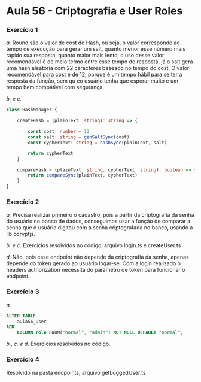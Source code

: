 # Aula 56 - Criptografia e User Roles

### Exercício 1

_a._ Round são o valor de cost do Hash, ou seja, o valor corresponde ao tempo de execução para gerar um salt, quanto menor esse número mais rápido sua resposta, quanto maior mais lento, o uso desse valor recomendável é de meio termo entre esse tempo de resposta, já o salt gera uma hash aleatória com 22 caracteres baseado no tempo do cost. O valor recomendável para cost é de 12, porque é um tempo hábil para se ter a resposta da função, sem qu eo usuário tenha que esperar muito e um tempo bem compátivel com segurança.

_b. e c._

```Typescript
class HashManager {

    createHash = (plainText: string): string => {

        const cost: number = 12
        const salt: string = genSaltSync(cost)
        const cypherText: string = hashSync(plainText, salt)

        return cypherText
    }

    compareHash = (plainText: string, cypherText: string): boolean => {
        return compareSync(plainText, cypherText)
    }
}
```

### Exercício 2

_a._ Precisa realizar primeiro o cadastro, pois a partir da criptografia da senha do usuário no banco de dados, conseguimos usar a função de comparar a senha que o usuário digitou com a senha criptografada no banco, usando a lib bcryptjs.

_b. e c._ Exercícios resolvidos no código, arquivo login.ts e createUser.ts

_d._ Não, pois esse endpoint não depende da criptografia da senha, apenas depende do token gerado ao usuário logar-se. Com a login realizado o headers authorization necessita do parâmetro de token para funcionar o endpoint.

### Exercício 3

_a._ 
```SQL
ALTER TABLE
    aula56_User 
ADD 
    COLUMN role ENUM("normal", "admin") NOT NULL DEFAULT "normal";
```

_b., c. e d._ Exercícios resolvidos no código.



### Exercício 4

Resolvido na pasta endpoints, arquivo getLoggedUser.ts

